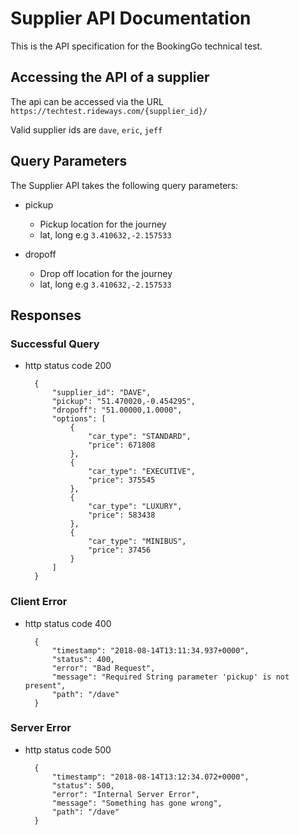 # Supplier API Documentation

This is the API specification for the BookingGo technical test.

## Accessing the API of a supplier

The api can be accessed via the URL `https://techtest.rideways.com/{supplier_id}/`

Valid supplier ids are `dave`, `eric`, `jeff`

## Query Parameters

The Supplier API takes the following query parameters:
        
+ pickup
    - Pickup location for the journey
    - lat, long e.g `3.410632,-2.157533`

+ dropoff
    - Drop off location for the journey
    - lat, long e.g `3.410632,-2.157533`
      
## Responses

### Successful Query

* http status code 200

        {
            "supplier_id": "DAVE",
            "pickup": "51.470020,-0.454295",
            "dropoff": "51.00000,1.0000",
            "options": [
                {
                    "car_type": "STANDARD",
                    "price": 671808
                },
                {
                    "car_type": "EXECUTIVE",
                    "price": 375545
                },
                {
                    "car_type": "LUXURY",
                    "price": 583438
                },
                {
                    "car_type": "MINIBUS",
                    "price": 37456
                }
            ]
        }
        
### Client Error
* http status code 400


        {
            "timestamp": "2018-08-14T13:11:34.937+0000",
            "status": 400,
            "error": "Bad Request",
            "message": "Required String parameter 'pickup' is not present",
            "path": "/dave"
        }

### Server Error
* http status code 500

        {
            "timestamp": "2018-08-14T13:12:34.072+0000",
            "status": 500,
            "error": "Internal Server Error",
            "message": "Something has gone wrong",
            "path": "/dave"
        }

